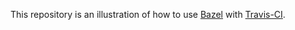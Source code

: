This repository is an illustration of how to use
[Bazel](http://bazel.io) with [Travis-CI](https://travis-ci.org/).
